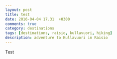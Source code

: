 ```yaml
---
layout: post
title: test
date: 2016-04-04 17.31  +0300
comments: true
category: destinations
tags: [destinations, raisio, kullavuori, hiking]
description: adventure to Kullavuori in Raisio
---
```

Test
